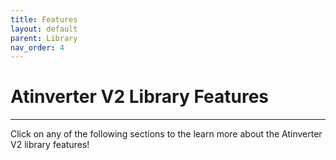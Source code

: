 ```yaml
---
title: Features
layout: default
parent: Library
nav_order: 4
---
```


# **Atinverter V2 Library Features**
---

Click on any of the following sections to the learn more about the Atinverter V2 library features!